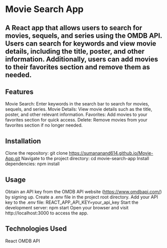 # Movie Search App

## A React app that allows users to search for movies, sequels, and series using the OMDB API. Users can search for keywords and view movie details, including the title, poster, and other information. Additionally, users can add movies to their favorites section and remove them as needed.

## Features
Movie Search: Enter keywords in the search bar to search for movies, sequels, and series.
Movie Details: View movie details such as the title, poster, and other relevant information.
Favorites: Add movies to your favorites section for quick access.
Delete: Remove movies from your favorites section if no longer needed.

## Installation
Clone the repository: git clone https://sumananand614.github.io/Movie-App.git
Navigate to the project directory: cd movie-search-app
Install dependencies: npm install

## Usage
Obtain an API key from the OMDB API website (https://www.omdbapi.com/) by signing up.
Create a .env file in the project root directory.
Add your API key to the .env file: REACT_APP_API_KEY=your_api_key
Start the development server: npm start
Open your browser and visit http://localhost:3000 to access the app.

## Technologies Used
React
OMDB API
